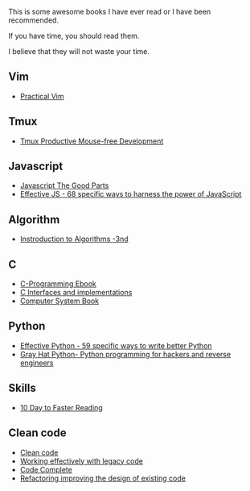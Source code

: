 This is some awesome books I have ever read or I have been recommended.

If you have time, you should read them.

I believe that they will not waste your time.

## Vim
* [Practical
Vim](https://www.dropbox.com/home/Recommend%20Books?preview=Practical+Vim+-+Edit+Text+at+the+Speed+of+Thought+%5BV.7%5D+-+D.+Neil+(Pragmatic%2C+2012)+BBS.pdf)

## Tmux
* [Tmux Productive Mouse-free
    Development](https://www.dropbox.com/home/Recommend%20Books?preview=Tmux_+Mouse+Free+Productivity+By+Brian+Hogan.pdf)

## Javascript
* [Javascript The Good
    Parts](https://www.dropbox.com/home/Recommend%20Books?preview=javascript_the_good_parts.pdf)
* [Effective JS - 68 specific ways to harness the power of
    JavaScript](https://www.dropbox.com/home/Recommend%20Books?preview=introduction-to-algorithms-3rd-edition.pdf)

## Algorithm
* [Instroduction to Algorithms
    -3nd](https://www.dropbox.com/home/Recommend%20Books?preview=introduction-to-algorithms-3rd-edition.pdf)

## C
* [C-Programming Ebook](https://www.dropbox.com/home/Recommend%20Books?preview=C-Programming-Ebook.pdf)
* [C Interfaces and implementations](https://www.dropbox.com/home/Recommend%20Books?preview=David_R_Hanson-C_Interfaces_and_Implementations-EN.pdf)
* [Computer System Book](https://www.dropbox.com/home/Recommend%20Books?preview=ComputerSystemBook.pdf)

## Python

* [Effective Python - 59 specific ways to write better
    Python](https://www.dropbox.com/home/Recommend%20Books?preview=Effective+Python_+59+Specific+W+-+Brett+Slatkin.pdf)
* [Gray Hat Python- Python programming for hackers and reverse engineers](https://www.dropbox.com/home/Recommend%20Books?preview=Gray+Hat+Python.pdf)

## Skills
* [10 Day to Faster
    Reading](https://www.dropbox.com/home/Recommend%20Books?preview=pdfbooksinfo.blogspot.com+10+Days+to+Faster+Reading.pdf)

## Clean code
* [Clean
    code](https://www.dropbox.com/home/Recommend%20Books/Clean%20Code?preview=CleanCode.pdf)
* [Working effectively with legacy
    code](https://www.dropbox.com/home/Recommend%20Books/Clean%20Code?preview=%5BPROGRAMMING%5D%5BWorking+Effectively.+with+Legacy+Code%5D.pdf)
* [Code
    Complete](https://www.dropbox.com/home/Recommend%20Books/Clean%20Code?preview=Code+Complete++Second+Edition+By+Steve+Mcconnell+(Microsoft+Press+2004).pdf)
* [Refactoring improving the design of existing
    code](https://www.dropbox.com/home/Recommend%20Books/Clean%20Code?preview=Refactoring_improving_the_design_of_existing_code.pdf)

